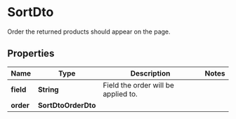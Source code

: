 

# SortDto

Order the returned products should appear on the page.

## Properties

| Name | Type | Description | Notes |
|------------ | ------------- | ------------- | -------------|
|**field** | **String** | Field the order will be applied to. |  |
|**order** | **SortDtoOrderDto** |  |  |



